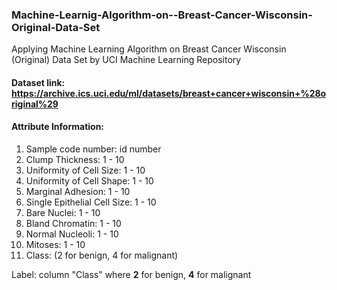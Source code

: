### Machine-Learnig-Algorithm-on--Breast-Cancer-Wisconsin-Original-Data-Set
 Applying Machine Learning Algorithm on Breast Cancer Wisconsin (Original) Data Set by UCI Machine Learning Repository


#### Dataset link: https://archive.ics.uci.edu/ml/datasets/breast+cancer+wisconsin+%28original%29


#### Attribute Information:

1. Sample code number: id number
2. Clump Thickness: 1 - 10
3. Uniformity of Cell Size: 1 - 10
4. Uniformity of Cell Shape: 1 - 10
5. Marginal Adhesion: 1 - 10
6. Single Epithelial Cell Size: 1 - 10
7. Bare Nuclei: 1 - 10
8. Bland Chromatin: 1 - 10
9. Normal Nucleoli: 1 - 10
10. Mitoses: 1 - 10
11. Class: (2 for benign, 4 for malignant)


Label: column "Class" where **2** for benign, **4** for malignant
